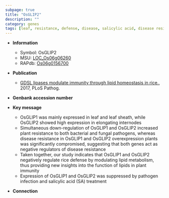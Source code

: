 ```yaml
---
subpage: true
title: "OsGLIP2"
description: ""
category: genes
tags: [leaf, resistance, defense, disease, salicylic acid, disease resistance, immunity, pathogen]
---
```


* **Information**  
    + Symbol: OsGLIP2  
    + MSU: [LOC_Os06g06260](http://rice.plantbiology.msu.edu/cgi-bin/ORF_infopage.cgi?orf=LOC_Os06g06260)  
    + RAPdb: [Os06g0156700](http://rapdb.dna.affrc.go.jp/viewer/gbrowse_details/irgsp1?name=Os06g0156700)  

* **Publication**  
    + [GDSL lipases modulate immunity through lipid homeostasis in rice.](http://www.ncbi.nlm.nih.gov/pubmed?term=GDSL+lipases+modulate+immunity+through+lipid+homeostasis+in+rice.%5BTitle%5D), 2017, PLoS Pathog.

* **Genbank accession number**  

* **Key message**  
    + OsGLIP1 was mainly expressed in leaf and leaf sheath, while OsGLIP2 showed high expression in elongating internodes
    + Simultaneous down-regulation of OsGLIP1 and OsGLIP2 increased plant resistance to both bacterial and fungal pathogens, whereas disease resistance in OsGLIP1 and OsGLIP2 overexpression plants was significantly compromised, suggesting that both genes act as negative regulators of disease resistance
    + Taken together, our study indicates that OsGLIP1 and OsGLIP2 negatively regulate rice defense by modulating lipid metabolism, thus providing new insights into the function of lipids in plant immunity
    + Expression of OsGLIP1 and OsGLIP2 was suppressed by pathogen infection and salicylic acid (SA) treatment

* **Connection**  



